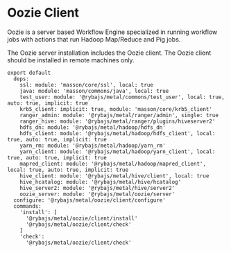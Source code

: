 
# Oozie Client

Oozie is a server based Workflow Engine specialized in running workflow jobs
with actions that run Hadoop Map/Reduce and Pig jobs.

The Oozie server installation includes the Oozie client. The Oozie client should
be installed in remote machines only.

    export default
      deps:
        ssl: module: 'masson/core/ssl', local: true
        java: module: 'masson/commons/java', local: true
        test_user: module: '@rybajs/metal/commons/test_user', local: true, auto: true, implicit: true
        krb5_client: implicit: true, module: 'masson/core/krb5_client'
        ranger_admin: module: '@rybajs/metal/ranger/admin', single: true
        ranger_hive: module: '@rybajs/metal/ranger/plugins/hiveserver2'
        hdfs_dn: module: '@rybajs/metal/hadoop/hdfs_dn'
        hdfs_client: module: '@rybajs/metal/hadoop/hdfs_client', local: true, auto: true, implicit: true
        yarn_rm: module: '@rybajs/metal/hadoop/yarn_rm'
        yarn_client: module: '@rybajs/metal/hadoop/yarn_client', local: true, auto: true, implicit: true
        mapred_client: module: '@rybajs/metal/hadoop/mapred_client', local: true, auto: true, implicit: true
        hive_client: module: '@rybajs/metal/hive/client', local: true
        hive_hcatalog: module: '@rybajs/metal/hive/hcatalog'
        hive_server2: module: '@rybajs/metal/hive/server2'
        oozie_server: module: '@rybajs/metal/oozie/server'
      configure: '@rybajs/metal/oozie/client/configure'
      commands:
        'install': [
          '@rybajs/metal/oozie/client/install'
          '@rybajs/metal/oozie/client/check'
        ]
        'check':
          '@rybajs/metal/oozie/client/check'
